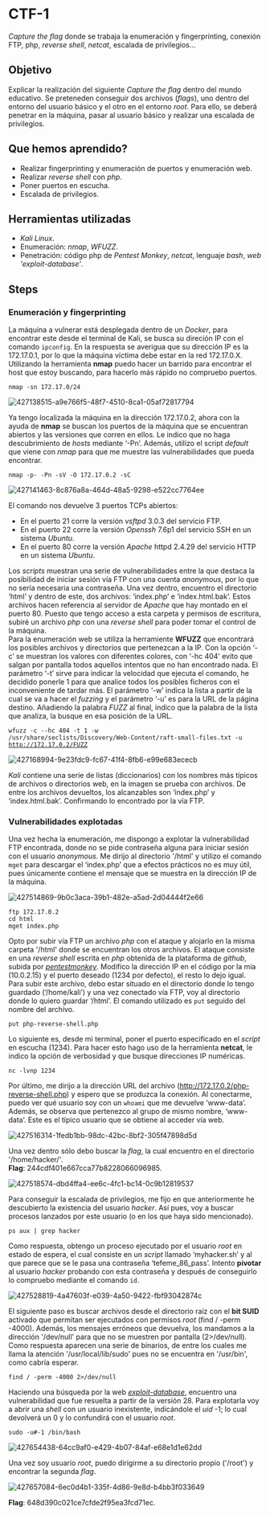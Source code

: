 # CTF-1
*Capture the flag* donde se trabaja la enumeración y fingerprinting, conexión FTP, php, *reverse shell*, *netcat*, escalada de privilegios... 

## Objetivo

Explicar la realización del siguiente _Capture the flag_ dentro del mundo educativo. Se preteneden conseguir dos archivos (_flags_), uno dentro del entorno del usuario básico y el otro en el entorno _root_. Para ello, se deberá penetrar en la máquina, pasar al usuario básico y realizar una escalada de privilegios.

## Que hemos aprendido?

- Realizar fingerprinting y enumeración de puertos y enumeración web.
- Realizar *reverse shell* con *php*.
- Poner puertos en escucha.
- Escalada de privilegios.

## Herramientas utilizadas

- *Kali Linux*.
- Enumeración: *nmap*, *WFUZZ*.
- Penetración: código php de *Pentest Monkey*, *netcat*, lenguaje *bash*, *web 'exploit-database'*. 

## Steps

### Enumeración y fingerprinting

La máquina a vulnerar está desplegada dentro de un *Docker*, para encontrar este desde el terminal de Kali, se busca su direción IP con el comando <code>ipconfig</code>. En la respuesta se averigua que su dirección IP es la 172.17.0.1, por lo que la máquina víctima debe estar en la red 172.17.0.X. Utilizando la herramienta __nmap__ puedo hacer un barrido para encontrar el host que estoy buscando, para hacerlo más rápido no compruebo puertos.  

<code>nmap -sn 172.17.0/24</code>  

![427138515-a9e766f5-48f7-4510-8ca1-05af72817794](https://github.com/user-attachments/assets/383ace90-df56-4fbd-b715-5f5f726caf92)

Ya tengo localizada la máquina en la dirección 172.17.0.2, ahora con la ayuda de __nmap__ se buscan los puertos de la máquina que se encuentran abiertos y las versiones que corren en ellos. Le indico que no haga descubrimiento de *hosts* mediante ‘-Pn’. Además, utilizo el script *default* que viene con *nmap* para que me muestre las vulnerabilidades que pueda encontrar.  

<code>nmap -p- -Pn -sV -O 172.17.0.2 -sC</code>  

![427141463-8c876a8a-464d-48a5-9298-e522cc7764ee](https://github.com/user-attachments/assets/4621faeb-9571-4a84-a347-830406e729f3)

El comando nos devuelve 3 puertos TCPs abiertos:
- En el puerto 21 corre la versión *vsftpd* 3.0.3 del servicio FTP.
- En el puerto 22 corre la versión *Openssh* 7.6p1 del servicio SSH en un sistema *Ubuntu*.
- En el puerto 80 corre la versión *Apache* httpd 2.4.29 del servicio HTTP en un sistema *Ubuntu*.

Los *scripts* muestran una serie de vulnerabilidades entre la que destaca la posibilidad de iniciar sesión vía FTP con una cuenta *anonymous*, por lo que no sería necesaria una contraseña. Una vez dentro, encuentro el directorio ‘html’ y dentro de este, dos archivos: ‘index.php’ e ‘index.html.bak’. Estos archivos hacen referencia al servidor de *Apache* que hay montado en el puerto 80. Puesto que tengo acceso a esta carpeta y permisos de escritura, subiré un archivo *php* con una *reverse shell* para poder tomar el control de la máquina.  
Para la enumeración web se utiliza la herramiente __WFUZZ__ que encontrará los posibles archivos y directorios que pertenezcan a la IP. Con la opción ‘-c’ se muestran los valores con diferentes colores, con ‘-hc 404’ evito que salgan por pantalla todos aquellos intentos que no han encontrado nada. El parámetro ‘-t’ sirve para indicar la velocidad que ejecuta el comando, he decidido ponerle 1 para que analice todos los posibles ficheros con el inconveniente de tardar más. El parámetro ‘-w’ indica la lista a partir de la cual se va a hacer el *fuzzing* y el parámetro ‘-u’ es para la URL de la página destino. Añadiendo la palabra *FUZZ* al final, indico que la palabra de la lista que analiza, la busque en esa posición de la URL.  

<code>wfuzz -c --hc 404 -t 1 -w /usr/share/seclists/Discovery/Web-Content/raft-small-files.txt -u http://172.17.0.2/FUZZ</code>  

![427168994-9e23fdc9-fc67-41f4-8fb6-e99e683ececb](https://github.com/user-attachments/assets/f49331ae-24e6-4ffc-8009-b237acb12157)

*Kali* contiene una serie de listas (diccionarios) con los nombres más típicos de archivos o directorios web, en la imagen se prueba con archivos. De entre los archivos devueltos, los alcanzables son ‘index.php’ y ‘index.html.bak’. Confirmando lo encontrado por la vía FTP.

### Vulnerabilidades explotadas
Una vez hecha la enumeración, me dispongo a explotar la vulnerabilidad FTP encontrada, donde no se pide contraseña alguna para iniciar sesión con el usuario *anonymous*. Me dirijo al directorio '/html' y utilizo el comando <code>mget</code> para descargar el ‘index.php’ que a efectos prácticos no es muy útil, pues únicamente contiene el mensaje que se muestra en la dirección IP de la máquina.  

![427514869-9b0c3aca-39b1-482e-a5ad-2d04444f2e66](https://github.com/user-attachments/assets/321914e1-f60c-48dd-88ef-958f7eee6181)

<code>ftp 172.17.0.2</code>  
<code>cd html</code>  
<code>mget index.php</code>  

Opto por subir vía FTP un archivo *php* con el ataque y alojarlo en la misma carpeta '/html' donde se encuentran los otros archivos. El ataque consiste en una _reverse shell_ escrita en *php* obtenida de la plataforma de *github*, subida por [*pentestmonkey*](https://github.com/pentestmonkey/php-reverse-shell/blob/master/php-reverse-shell.php). Modifico la dirección IP en el código por la mía (10.0.2.15) y el puerto deseado (1234 por defecto), el resto lo dejo igual. Para subir este archivo, debo estar situado en el directorio donde lo tengo guardado (‘/home/kali’) y una vez conectado vía FTP, voy al directorio donde lo quiero guardar ‘/html’. El comando utilizado es <code>put</code> seguido del nombre del archivo.  

<code>put php-reverse-shell.php</code>  

Lo siguiente es, desde mi terminal, poner el puerto especificado en el *script* en escucha (1234). Para hacer esto hago uso de la herramienta **netcat**, le indico la opción de verbosidad y que busque direcciones IP numéricas.  

<code>nc -lvnp 1234</code>  

Por último, me dirijo a la dirección URL del archivo (http://172.17.0.2/php-reverse-shell.php) y espero que se produzca la conexión. Al conectarme, puedo ver qué usuario soy con un <code>whoami</code> que me devuelve ‘www-data’. Además, se observa que pertenezco al grupo de mismo nombre, ‘www-data’. Este es el típico usuario que se obtiene al acceder vía web.

![427516314-1fedb1bb-98dc-42bc-8bf2-305f47898d5d](https://github.com/user-attachments/assets/0c79c87e-6701-4cd3-803f-a60e1ed377d6)

Una vez dentro sólo debo buscar la *flag*, la cual encuentro en el directorio '/home/hacker/'.  
**Flag**: 244cdf401e667cca77b8228066096985.  

![427518574-dbd4ffa4-ee6c-4fc1-bc14-0c9b12819537](https://github.com/user-attachments/assets/e4653076-ac0f-489b-9b16-4711d87d9005)

Para conseguir la escalada de privilegios, me fijo en que anteriormente he descubierto la existencia del usuario *hacker*. Así pues, voy a buscar procesos lanzados por este usuario (o en los que haya sido mencionado).  

<code>ps aux | grep hacker</code>  

Como respuesta, obtengo un proceso ejecutado por el usuario *root* en estado de espera, el cual consiste en un *script* llamado ‘myhacker.sh’ y al que parece que se le pasa una contraseña ‘tefeme_86_pass’.
Intento **pivotar** al usuario *hacker* probando con esta contraseña y después de conseguirlo lo compruebo mediante el comando <code>id</code>.

![427528819-4a47603f-e039-4a50-9422-fbf93042874c](https://github.com/user-attachments/assets/ae914b8f-a229-4e4f-85ef-b9ae2b797ae6)

El siguiente paso es buscar archivos desde el directorio raíz con el **bit SUID** activado que permitan ser ejecutados con permisos *root* (find / -perm -4000). Además, los mensajes erróneos que devuelva, los mandamos a la dirección '/dev/null' para que no se muestren por pantalla (2>/dev/null). Como respuesta aparecen una serie de binarios, de entre los cuales me llama la atención '/usr/local/lib/sudo' pues no se encuentra en '/usr/bin', como cabría esperar.

<code>find / -perm -4000 2>/dev/null</code>

Haciendo una búsqueda por la web [*exploit-database*](https://www.exploit-db.com/exploits/47502), encuentro una vulnerabilidad que fue resuelta a partir de la versión 28. Para explotarla voy a abrir una *shell* con un usuario inexistente, indicándole el *uid* -1; lo cual devolverá un 0 y lo confundirá con el usuario *root*.

<code>sudo -u#-1 /bin/bash</code>

![427654438-64cc9af0-e429-4b07-84af-e68e1d1e62dd](https://github.com/user-attachments/assets/a8620f84-59cb-49f6-92e6-2f6f2be4a425)

Una vez soy usuario *root*, puedo dirigirme a su directorio propio ('/root') y encontrar la segunda *flag*.

![427657084-6ec0d4b1-335f-4d86-9e8d-b4bb3f033649](https://github.com/user-attachments/assets/bc748004-0c88-4ce4-88a6-5a0b7fd45dcb)

**Flag**: 648d390c021ce7cfde2f95ea3fcd71ec.
